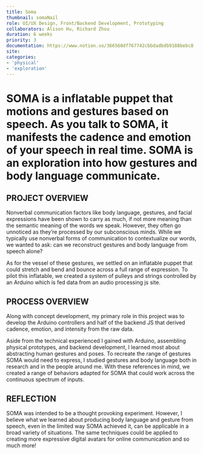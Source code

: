 ```yaml
---
title: Soma
thumbnail: somaNail
role: UI/UX Design, Front/Backend Development, Prototyping
collaborators: Alison Hu, Richard Zhou
duration: 6 weeks
priority: 3
documentation: https://www.notion.so/366560df767742cbbdadbdb9188bebc8
site:
categories:
- 'physical'
- 'exploration'
---
```


<script>
    import ImageGrid from '$lib/components/article/ImageGrid.svelte'
    import HeroImage from '$lib/components/article/HeroImage.svelte'
    import YoutubeEmbed from '$lib/components/article/YoutubeEmbed.svelte'

    const p = "soma/"
    const gestures = [p + 'gestures', p + 'chart']

    const process = p + "proto"
    const chart = p + "chart"
</script>

# SOMA is a inflatable puppet that motions and gestures based on speech. As you talk to SOMA, it manifests the cadence and emotion of your speech in real time. SOMA is an exploration into how gestures and body language communicate.

## PROJECT OVERVIEW

Nonverbal communication factors like body language, gestures, and facial expressions have been shown to carry as much, if not more meaning than the semantic meaning of the words we speak. However, they often go unnoticed as they’re processed by our subconscious minds. While we typically use nonverbal forms of communication to contextualize our words, we wanted to ask: can we reconstruct gestures and body language from speech alone?

As for the vessel of these gestures, we settled on an inflatable puppet that could stretch and bend and bounce across a full range of expression. To pilot this inflatable, we created a system of pulleys and strings controlled by an Arduino which is fed data from an audio processing js site.

<HeroImage link={process} description="SOMA Puppet Process" />

## PROCESS OVERVIEW

Along with concept development, my primary role in this project was to develop the Arduino controllers and half of the backend JS that derived cadence, emotion, and intensity from the raw data.

Aside from the technical experienced I gained with Arduino, assembling physical prototypes, and backend development, I learned most about abstracting human gestures and poses. To recreate the range of gestures SOMA would need to express, I studied gestures and body language both in research and in the people around me. With these references in mind, we created a range of behaviors adapted for SOMA that could work across the continuous spectrum of inputs.

<HeroImage link={chart} description="Journey Map" />

## REFLECTION

SOMA was intended to be a thought provoking experiment. However, I believe what we learned about producing body language and gesture from speech, even in the limited way SOMA achieved it, can be applicable in a broad variety of situations. The same techniques could be applied to creating more expressive digital avatars for online communication and so much more!